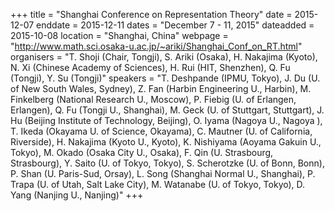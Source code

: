 +++
title = "Shanghai Conference on Representation Theory"
date = 2015-12-07
enddate = 2015-12-11
dates = "December 7 - 11, 2015"
dateadded = 2015-10-08
location = "Shanghai, China"
webpage = "http://www.math.sci.osaka-u.ac.jp/~ariki/Shanghai_Conf_on_RT.html"
organisers = "T. Shoji (Chair, Tongji), S. Ariki (Osaka), H. Nakajima (Kyoto), N. Xi (Chinese Academy of Sciences), H. Rui (HIT, Shenzhen), Q. Fu (Tongji), Y. Su (Tongji)"
speakers = "T. Deshpande (IPMU, Tokyo), J. Du (U. of New South Wales, Sydney), Z. Fan (Harbin Engineering U., Harbin), M. Finkelberg (National Research U., Moscow), P. Fiebig (U. of Erlangen, Erlangen), Q. Fu (Tongji U., Shanghai), M. Geck (U. of Stuttgart, Stuttgart), J. Hu (Beijing Institute of Technology, Beijing), O. Iyama (Nagoya U., Nagoya ), T. Ikeda (Okayama U. of Science, Okayama), C. Mautner (U. of California, Riverside), H. Nakajima (Kyoto U., Kyoto), K. Nishiyama (Aoyama Gakuin U., Tokyo), M. Okado (Osaka City U., Osaka), F. Qin (U. Strasbourg, Strasbourg), Y. Saito (U. of Tokyo, Tokyo), S. Scherotzke (U. of Bonn, Bonn), P. Shan (U. Paris-Sud, Orsay), L. Song (Shanghai Normal U., Shanghai), P. Trapa (U. of Utah, Salt Lake City), M. Watanabe (U. of Tokyo, Tokyo), D. Yang (Nanjing U., Nanjing)"
+++

